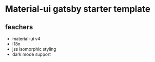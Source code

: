 # Material-ui gatsby starter template

## feachers

- material-ui v4
- i18n 
- jss isomorphic styling
- dark mode support
